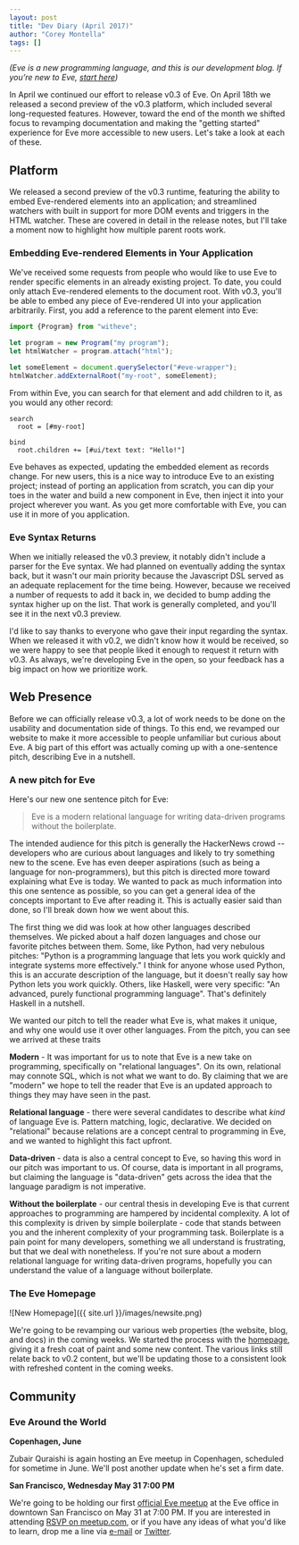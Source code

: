 ```yaml
---
layout: post
title: "Dev Diary (April 2017)"
author: "Corey Montella"
tags: []
---
```


_(Eve is a new programming language, and this is our development blog. If you’re new to Eve, [start here](http://witheve.com))_

In April we continued our effort to release v0.3 of Eve. On April 18th we released a second preview of the v0.3 platform, which included several long-requested features. However, toward the end of the month we shifted focus to revamping documentation and making the "getting started" experience for Eve more accessible to new users. Let's take a look at each of these.

## Platform

We released a second preview of the v0.3 runtime, featuring the ability to embed Eve-rendered elements into an application; and streamlined watchers with built in support for more DOM events and triggers in the HTML watcher. These are covered in detail in the release notes, but I'll take a moment now to highlight how multiple parent roots work.

### Embedding Eve-rendered Elements in Your Application

We've received some requests from people who would like to use Eve to render specific elements in an already existing project. To date, you could only attach Eve-rendered elements to the document root. With v0.3, you'll be able to embed any piece of Eve-rendered UI into your application arbitrarily. First, you add a reference to the parent element into Eve:

```javascript
import {Program} from "witheve";

let program = new Program("my program");
let htmlWatcher = program.attach("html");

let someElement = document.querySelector("#eve-wrapper");
htmlWatcher.addExternalRoot("my-root", someElement);
``` 

From within Eve, you can search for that element and add children to it, as you would any other record:

```eve
search
  root = [#my-root]

bind
  root.children += [#ui/text text: "Hello!"]
```

Eve behaves as expected, updating the embedded element as records change. For new users, this is a nice way to introduce Eve to an existing project; instead of porting an application from scratch, you can dip your toes in the water and build a new component in Eve, then inject it into your project wherever you want. As you get more comfortable with Eve, you can use it in more of you application.

### Eve Syntax Returns

When we initially released the v0.3 preview, it notably didn't include a parser for the Eve syntax. We had planned on eventually adding the syntax back, but it wasn't our main priority because the Javascript DSL served as an adequate replacement for the time being. However, because we received a number of requests to add it back in, we decided to bump adding the syntax higher up on the list. That work is generally completed, and you'll see it in the next v0.3 preview.

I'd like to say thanks to everyone who gave their input regarding the syntax. When we released it with v0.2, we didn't know how it would be received, so we were happy to see that people liked it enough to request it return with v0.3. As always, we're developing Eve in the open, so your feedback has a big impact on how we prioritize work.

## Web Presence

Before we can officially release v0.3, a lot of work needs to be done on the usability and documentation side of things. To this end, we revamped our website to make it more accessible to people unfamiliar but curious about Eve. A big part of this effort was actually coming up with a one-sentence pitch, describing Eve in a nutshell.

### A new pitch for Eve

Here's our new one sentence pitch for Eve:

> Eve is a modern relational language for writing data-driven programs without the boilerplate.

The intended audience for this pitch is generally the HackerNews crowd -- developers who are curious about languages and likely to try something new to the scene. Eve has even deeper aspirations (such as being a language for non-programmers), but this pitch is directed more toward explaining what Eve is today. We wanted to pack as much information into this one sentence as possible, so you can get a general idea of the concepts important to Eve after reading it. This is actually easier said than done, so I'll break down how we went about this.

The first thing we did was look at how other languages described themselves. We picked about a half dozen languages and chose our favorite pitches between them. Some, like Python, had very nebulous pitches: "Python is a programming language that lets you work quickly and integrate systems more effectively." I think for anyone whose used Python, this is an accurate description of the language, but it doesn't really say how Python lets you work quickly. Others, like Haskell, were very specific: "An advanced, purely functional programming language". That's definitely Haskell in a nutshell.

We wanted our pitch to tell the reader what Eve is, what makes it unique, and why one would use it over other languages. From the pitch, you can see we arrived at these traits

**Modern** - It was important for us to note that Eve is a new take on programming, specifically on "relational languages". On its own, relational may connote SQL, which is not what we want to do. By claiming that we are "modern" we hope to tell the reader that Eve is an updated approach to things they may have seen in the past.

**Relational language** - there were several candidates to describe what *kind* of language Eve is. Pattern matching, logic, declarative. We decided on "relational" because relations are a concept central to programming in Eve, and we wanted to highlight this fact upfront.

**Data-driven** - data is also a central concept to Eve, so having this word in our pitch was important to us. Of course, data is important in all programs, but claiming the language is "data-driven" gets across the idea that the language paradigm is not imperative. 

**Without the boilerplate** - our central thesis in developing Eve is that current approaches to programming are hampered by incidental complexity. A lot of this complexity is driven by simple boilerplate - code that stands between you and the inherent complexity of your programming task. Boilerplate is a pain point for many developers, something we all understand is frustrating, but that we deal with nonetheless. If you're not sure about a modern relational language for writing data-driven programs, hopefully you can understand the value of a  language without boilerplate.

### The Eve Homepage

![New Homepage]({{ site.url }}/images/newsite.png)

We're going to be revamping our various web properties (the website, blog, and docs) in the coming weeks. We started the process with the [homepage](http://witheve.com), giving it a fresh coat of paint and some new content. The various links still relate back to v0.2 content, but we'll be updating those to a consistent look with refreshed content in the coming weeks.

## Community

### Eve Around the World

**Copenhagen, June**

Zubair Quraishi is again hosting an Eve meetup in Copenhagen, scheduled for sometime in June. We'll post another update when he's set a firm date.

**San Francisco, Wednesday May 31 7:00 PM**

We're going to be holding our first [official Eve meetup](https://www.meetup.com/witheve/) at the Eve office in downtown San Francisco on May 31 at 7:00 PM. If you are interested in attending [RSVP on meetup.com](https://www.meetup.com/witheve/), or if you have any ideas of what you'd like to learn, drop me a line via [e-mail](mailto:corey@kodowa.com) or [Twitter](https://twitter.com/with_eve).
